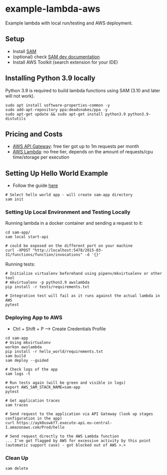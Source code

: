 # example-lambda-aws
Example lambda with local run/testing and AWS deployment.

## Setup

* Install [SAM](https://aws.amazon.com/serverless/sam/)
* (optional) check [SAM dev documentation](https://docs.aws.amazon.com/serverless-application-model/latest/developerguide/what-is-sam.html)
* Install AWS Toolkit (search extension for your IDE)

## Installing Python 3.9 locally

Python 3.9 is required to build lambda functions using SAM (3.10 and later will not work).

```
sudo apt install software-properties-common -y
sudo add-apt-repository ppa:deadsnakes/ppa -y
sudo apt-get update && sudo apt-get install python3.9 python3.9-distutils
```

## Pricing and Costs

* [AWS API Gateway](https://aws.amazon.com/api-gateway/pricing/): free tier got up to 1m requests per month
* [AWS Lambda](https://aws.amazon.com/lambda/pricing/): no free tier, depends on the amount of requests/cpu time/storage per execution

## Setting Up Hello World Example

* Follow the guide [here](https://docs.aws.amazon.com/serverless-application-model/latest/developerguide/serverless-getting-started-hello-world.html)

```
# Select hello world app - will create sam-app directory
sam init
```

### Setting Up Local Environment and Testing Locally

Running lambda in a docker container and sending a request to it:

```
cd sam-app/
sam local start-api

# could be exposed on the different port on your machine
curl -XPOST "http://localhost:5478/2015-03-31/functions/function/invocations" -d '{}'
```

Running tests:

```
# Initialize virtualenv beforehand using pipenv/mkvirtualenv or other tool
# mkvirtualenv -p python3.9 awslambda
pip install -r tests/requirements.txt

# Integration test will fail as it runs against the actual lambda in AWS
pytest
```

### Deploying App to AWS

* Ctrl + Shift + P --> Create Credentials Profile

```
cd sam-app
# Using mkvirtualenv
workon awslambda
pip install -r hello_world/requirements.txt
sam build
sam deploy --guided

# Check logs of the app
sam logs -t

# Run tests again (will be green and visible in logs)
export AWS_SAM_STACK_NAME=sam-app
pytest

# Get application traces
sam traces

# Send request to the application via API Gateway (look up stages configuration in the app)
curl https://ayk0uswkf7.execute-api.eu-central-1.amazonaws.com/Prod/hello

# Send request directly to the AWS Lambda function
... I've got flagged by AWS for excessive activity by this point (automatic support case) - got blocked out of AWS >.>
```

### Clean Up

```
sam delete
```

